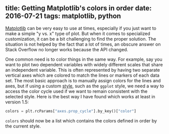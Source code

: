 title: Getting Matplotlib's colors in order
date: 2016-07-21
tags: matplotlib, python
---

[Matplotlib][] can be very easy to use at times, especially if you
just want to make a simple "y vs. x" type of plot. But when it comes
to specialized customization, it can be a bit challenging to find the
proper solution. The situation is not helped by the fact that a lot of
times, an obscure answer on Stack Overflow no longer works because the
API changed.

One common need is to color things in the same way. For example, say
you want to plot two dependent variables with widely different scales
that share an independent variable. This is often represented by
having two separate vertical axes which are colored to match the lines
or markers of each data set. The most basic approach is to manually
assign colors for the lines and axes, but if using a custom [style][],
such as the `ggplot` style, we need a way to access the color cycle
used if we want to remain consistent with the selected style. Here is
the best way I have found which works at least in version 1.5:

```python
colors = plt.rcParams["axes.prop_cycle"].by_key()["color"]
```

`colors` should now be a list which contains the colors defined in
order by the current style.

[Matplotlib]: http://matplotlib.org/
[style]: http://matplotlib.org/users/style_sheets.html

